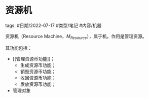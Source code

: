 # 资源机


tags: #日期/2022-07-17 #类型/笔记 #内容/机器 

资源机（Resource Machine，$M_{Resource}$），属于机，作用是管理资源。

其功能包括：
- [[管理资源币功能]]；
	- 生成资源币功能；
	- 销毁资源币功能；
	- 收回资源币功能；
	- 发放资源币功能；
- 管理对象



